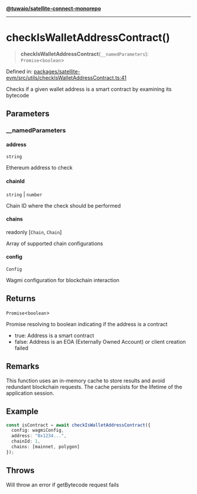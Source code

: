 [**@tuwaio/satellite-connect-monorepo**](../../../README.md)

***

# checkIsWalletAddressContract()

> **checkIsWalletAddressContract**(`__namedParameters`): `Promise`\<`boolean`\>

Defined in: [packages/satellite-evm/src/utils/checkIsWalletAddressContract.ts:41](https://github.com/TuwaIO/satellite-connect/blob/f8f5982b4939a6a74eb2eb686216730e40bd72ef/packages/satellite-evm/src/utils/checkIsWalletAddressContract.ts#L41)

Checks if a given wallet address is a smart contract by examining its bytecode

## Parameters

### \_\_namedParameters

#### address

`string`

Ethereum address to check

#### chainId

`string` \| `number`

Chain ID where the check should be performed

#### chains

readonly \[`Chain`, `Chain`\]

Array of supported chain configurations

#### config

`Config`

Wagmi configuration for blockchain interaction

## Returns

`Promise`\<`boolean`\>

Promise resolving to boolean indicating if the address is a contract
- true: Address is a smart contract
- false: Address is an EOA (Externally Owned Account) or client creation failed

## Remarks

This function uses an in-memory cache to store results and avoid redundant blockchain requests.
The cache persists for the lifetime of the application session.

## Example

```typescript
const isContract = await checkIsWalletAddressContract({
  config: wagmiConfig,
  address: "0x1234...",
  chainId: 1,
  chains: [mainnet, polygon]
});
```

## Throws

Will throw an error if getBytecode request fails
